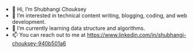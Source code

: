 - 👋 Hi, I’m Shubhangi Chouksey
- 👀 I’m interested in technical content writing, blogging, coding, and web development.
- 🌱 I’m currently learning data structure and algorithms.
- 📫 You can reach out to me at https://www.linkedin.com/in/shubhangi-chouksey-940b501a6

<!---
97Shubhangi/97Shubhangi is a ✨ special ✨ repository because its `README.md` (this file) appears on your GitHub profile.
You can click the Preview link to take a look at your changes.
--->
